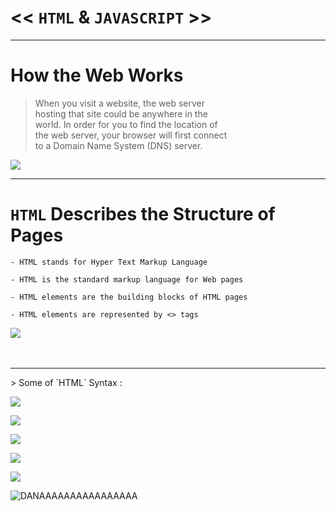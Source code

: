 # << `HTML` & `JAVASCRIPT` >>
<hr>

# How the Web Works

> When you visit a website, the web server  <br>
> hosting that site could be anywhere in the <br>
> world. In order for you to find the location of <br>
> the web server, your browser will first connect <br>
> to a Domain Name System (DNS) server. <br>

![](https://d33wubrfki0l68.cloudfront.net/3fdd7b90b4b3387d65ace5ea07da198a860ab26d/de7db/static/359f7439a71a225da229970d54d36379/5a190/how-the-web-works.png)

<hr>

# `HTML` Describes the Structure of Pages
```
- HTML stands for Hyper Text Markup Language

- HTML is the standard markup language for Web pages

- HTML elements are the building blocks of HTML pages

- HTML elements are represented by <> tags
```

![](https://1.bp.blogspot.com/-2qZQp4Lpruw/W6TwSKDKCAI/AAAAAAAABz4/qqCRmnYFHdskstuMmNwyU0_q06KSp0pAACLcBGAs/s1600/what-is-html.jpg)
<br> 
<br> 
<br>
<hr>
> Some of `HTML` Syntax : <br>

![](https://technostarkz.in/wp-content/uploads/2016/04/html-tags.jpg) <br>

![](https://www.codeinbook.com/images/element-and-tag-graphics.png) <br>

![](https://upload.wikimedia.org/wikipedia/commons/thumb/5/55/HTML_element_structure.svg/1200px-HTML_element_structure.svg.png) <br>

![](https://alleasytricks.files.wordpress.com/2015/02/page_structure_example.jpg) <br>

![](https://clearlydecoded.com/assets/images/posts/2017-09-04-anatomy-of-html-tag/html-tag-attributes.png) <br>
 
![DANAAAAAAAAAAAAAAAA]() 
<br>










